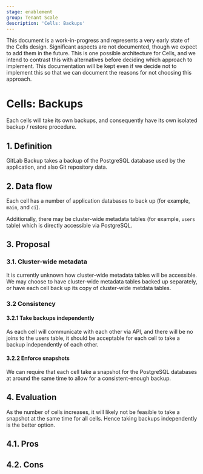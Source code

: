 ```yaml
---
stage: enablement
group: Tenant Scale
description: 'Cells: Backups'
---
```


<!-- vale gitlab.FutureTense = NO -->

This document is a work-in-progress and represents a very early state of the
Cells design. Significant aspects are not documented, though we expect to add
them in the future. This is one possible architecture for Cells, and we intend to
contrast this with alternatives before deciding which approach to implement.
This documentation will be kept even if we decide not to implement this so that
we can document the reasons for not choosing this approach.

# Cells: Backups

Each cells will take its own backups, and consequently have its own isolated
backup / restore procedure.

## 1. Definition

GitLab Backup takes a backup of the PostgreSQL database used by the application,
and also Git repository data.

## 2. Data flow

Each cell has a number of application databases to back up (for example, `main`, and `ci`).

Additionally, there may be cluster-wide metadata tables (for example, `users` table)
which is directly accessible via PostgreSQL.

## 3. Proposal

### 3.1. Cluster-wide metadata

It is currently unknown how cluster-wide metadata tables will be accessible. We
may choose to have cluster-wide metadata tables backed up separately, or have
each cell back up its copy of cluster-wide metdata tables.

### 3.2 Consistency

#### 3.2.1 Take backups independently

As each cell will communicate with each other via API, and there will be no joins
to the users table, it should be acceptable for each cell to take a backup
independently of each other.

#### 3.2.2 Enforce snapshots

We can require that each cell take a snapshot for the PostgreSQL databases at
around the same time to allow for a consistent-enough backup.

## 4. Evaluation

As the number of cells increases, it will likely not be feasible to take a
snapshot at the same time for all cells. Hence taking backups independently is
the better option.

## 4.1. Pros

## 4.2. Cons
